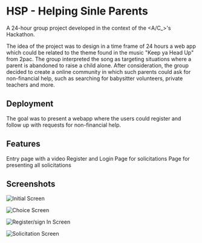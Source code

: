 # HSP - Helping Sinle Parents
A 24-hour group project developed in the context of the &lt;A/C_>'s Hackathon.

The idea of the project was to design in a time frame of 24 hours a web app which could be related to the theme found in the music "Keep ya Head Up" from 2pac. The group interpreted the song as targeting situations where a parent is abandoned to raise a child alone.
After consideration, the group decided to create a online community in which such parents could ask for non-financial help, such as searching for babysitter volunteers, private teachers and more.

## Deployment

The goal was to present a webapp where the users could register and follow up with requests for non-financial help. 

## Features

Entry page with a video
Register and Login
Page for solicitations
Page for presenting all solicitations

## Screenshots

![Initial Screen](https://i.imgur.com/yqi0u5P.png)

![Choice Screen](https://i.imgur.com/Ok1TJE4.png)

![Register/sign In Screen](https://i.imgur.com/jZMylfk.png)

![Solicitation Screen](https://i.imgur.com/PTAq8by.png)
